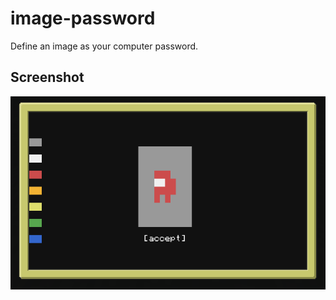 # image-password
Define an image as your computer password.

## Screenshot

![screenshot](screenshot.png)
